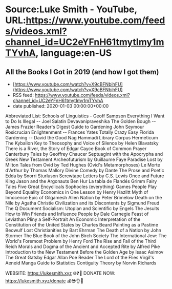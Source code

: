 # Source:Luke Smith - YouTube, URL:https://www.youtube.com/feeds/videos.xml?channel_id=UC2eYFnH61tmytImy1mTYvhA, language:en-US

## All the Books I Got in 2019 (and how I got them)
 - [https://www.youtube.com/watch?v=X9cBFNbihFU](https://www.youtube.com/watch?v=X9cBFNbihFU)
 - RSS feed: https://www.youtube.com/feeds/videos.xml?channel_id=UC2eYFnH61tmytImy1mTYvhA
 - date published: 2020-01-03 00:00:00+00:00

Abbreviated List:
Schools of Linguistics - Geoff Sampson 
Everything I Want to Do Is Illegal -- Joel Salatin 
Devavanipraveshika 
The Golden Bough -- James Frazier 
Reader's Digest Guide to Gardening 
John Seymour 
Rosicrucian Enlightenment -- Frances Yates 
Totally Crazy Easy Florida Gardening -- David the Good 
Nag Hammadi Library 
Corpus Hermeticum 
The Kybalion 
Key to Theosophy and Voice of Silence by Helen Blavatsky 
There is a River, the Story of Edgar Cayce 
Book of Common Prayer 
Canterbury Tales by Geoffrey Chaucer 
Septuagint with the Apocrypha and Greek New Testament 
Archeofuturism by Guillaume Faye 
Paradise Lost by Milton 
Tales from Ovid by Ted Hughes (Ovid's Metamorphoses) 
Le Morte d'Arthur by Thomas Mallory 
Divine Comedy by Dante 
The Prose and Poetic Edda by Snorri Sturluson 
Screwtape Letters by C.S. Lewis 
Once and Future King 
Jason and the Argonauts 
Ben Hur 
La tabla de Flandés 
Grimm Fairy Tales 
Five Great Encyclicals 
Sophocles (everything) 
Games People Play 
Beyond Equality 
Economics in One Lesson by Henry Hazlitt 
Myth of Innocence 
Epic of Gilgamesh 
Alien Nation by Peter Brimelow 
Death on the Nile by Agatha Christie 
Civilization and its Discontents by Sigmund Freud 
The Q Document 
Socialism: Utopian and Scientific by Engels 
The Jesuits 
How to Win Friends and Influence People by Dale Carnegie 
Feast of Leviathan 
Pliny a Self-Portrait 
An Economic Interpretation of the Constitution of the United States by Charles Beard 
Painting as a Pastime 
Beowulf 
Lost Christianities by Bart Ehrman 
The Death of a Nation by John Stormer 
The Blue Book of the John Birch Society 
The International Jew: The World's Foremost Problem by Henry Ford 
The Rise and Fall of the Third Reich 
Morals and Dogma of the Ancient and Accepted Rite by Alfred Pike 
Introduction to the New Testament 
Before the Golden Age by Isaac Asimov 
The Great Gatsby 
Edgar Allan Poe Reader 
The Lord of the Flies 
Virgil's Aeneid 
Manga Guide to Statistics 
Contiguity Theory by Norvin Richards 

WEBSITE: https://lukesmith.xyz 🌐❓🔎
DONATE NOW: https://lukesmith.xyz/donate 💰😎👌💯


